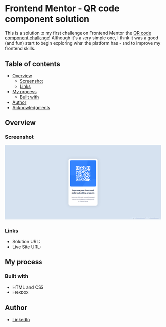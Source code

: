 # Frontend Mentor - QR code component solution

This is a solution to my first challenge on Frontend Mentor, the [QR code component challenge](https://www.frontendmentor.io/challenges/qr-code-component-iux_sIO_H)! Although it's a very simple one, I think it was a good (and fun) start to begin exploring what the platform has - and to improve my frontend skills.

## Table of contents

- [Overview](#overview)
  - [Screenshot](#screenshot)
  - [Links](#links)
- [My process](#my-process)
  - [Built with](#built-with)
- [Author](#author)
- [Acknowledgments](#acknowledgments)

## Overview

### Screenshot

![](./images/qr-code.png)

### Links

- Solution URL: [](https://your-solution-url.com)
- Live Site URL: [](https://your-live-site-url.com)

## My process

### Built with

- HTML and CSS
- Flexbox

## Author

- [LinkedIn](https://br.linkedin.com/in/bianca-oliveira-de-camargo-72b885255)
